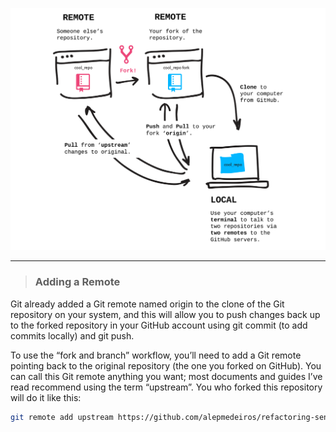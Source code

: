 ![alt_text](./public/clone.png)

---

> ### Adding a Remote

Git already added a Git remote named origin to the clone of the Git repository on your system, and this will allow you to push changes back up to the forked repository in your GitHub account using git commit (to add commits locally) and git push.

To use the “fork and branch” workflow, you’ll need to add a Git remote pointing back to the original repository (the one you forked on GitHub). You can call this Git remote anything you want; most documents and guides I’ve read recommend using the term “upstream”. You who forked this repository will do it like this:

```bash
git remote add upstream https://github.com/alepmedeiros/refactoring-senior-training.git
```